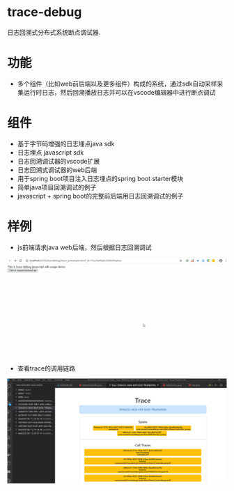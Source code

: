 trace-debug
================

日志回溯式分布式系统断点调试器.

# 功能

* 多个组件（比如web前后端以及更多组件）构成的系统，通过sdk自动采样采集运行时日志，然后回溯播放日志并可以在vscode编辑器中进行断点调试

# 组件

* 基于字节码增强的日志埋点java sdk
* 日志埋点 javascript sdk
* 日志回溯调试器的vscode扩展
* 日志回溯式调试器的web后端
* 用于spring boot项目注入日志埋点的spring boot starter模块
* 简单java项目回溯调试的例子
* javascript + spring boot的完整前后端用日志回溯调试的例子

# 样例

* js前端请求java web后端，然后根据日志回溯调试

![trace_debug_example.gif](docs/trace_debug_example.gif)

* 查看trace的调用链路

![trace_debug_trace_view.png](docs/trace_debug_trace_view.png)
